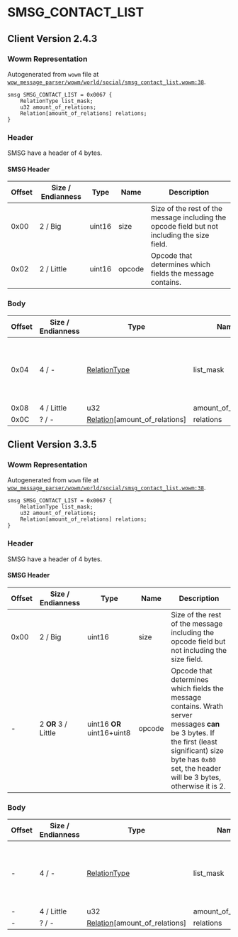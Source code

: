 # SMSG_CONTACT_LIST

## Client Version 2.4.3

### Wowm Representation

Autogenerated from `wowm` file at [`wow_message_parser/wowm/world/social/smsg_contact_list.wowm:38`](https://github.com/gtker/wow_messages/tree/main/wow_message_parser/wowm/world/social/smsg_contact_list.wowm#L38).
```rust,ignore
smsg SMSG_CONTACT_LIST = 0x0067 {
    RelationType list_mask;
    u32 amount_of_relations;
    Relation[amount_of_relations] relations;
}
```
### Header

SMSG have a header of 4 bytes.

#### SMSG Header

| Offset | Size / Endianness | Type   | Name   | Description |
| ------ | ----------------- | ------ | ------ | ----------- |
| 0x00   | 2 / Big           | uint16 | size   | Size of the rest of the message including the opcode field but not including the size field.|
| 0x02   | 2 / Little        | uint16 | opcode | Opcode that determines which fields the message contains.|

### Body

| Offset | Size / Endianness | Type | Name | Description | Comment |
| ------ | ----------------- | ---- | ---- | ----------- | ------- |
| 0x04 | 4 / - | [RelationType](relationtype.md) | list_mask |  | Indicates which kinds of relations are being sent in this list |
| 0x08 | 4 / Little | u32 | amount_of_relations |  |  |
| 0x0C | ? / - | [Relation](relation.md)[amount_of_relations] | relations |  |  |

## Client Version 3.3.5

### Wowm Representation

Autogenerated from `wowm` file at [`wow_message_parser/wowm/world/social/smsg_contact_list.wowm:38`](https://github.com/gtker/wow_messages/tree/main/wow_message_parser/wowm/world/social/smsg_contact_list.wowm#L38).
```rust,ignore
smsg SMSG_CONTACT_LIST = 0x0067 {
    RelationType list_mask;
    u32 amount_of_relations;
    Relation[amount_of_relations] relations;
}
```
### Header

SMSG have a header of 4 bytes.

#### SMSG Header

| Offset | Size / Endianness | Type   | Name   | Description |
| ------ | ----------------- | ------ | ------ | ----------- |
| 0x00   | 2 / Big           | uint16 | size   | Size of the rest of the message including the opcode field but not including the size field.|
| -      | 2 **OR** 3 / Little| uint16 **OR** uint16+uint8 | opcode | Opcode that determines which fields the message contains. Wrath server messages **can** be 3 bytes. If the first (least significant) size byte has `0x80` set, the header will be 3 bytes, otherwise it is 2. |

### Body

| Offset | Size / Endianness | Type | Name | Description | Comment |
| ------ | ----------------- | ---- | ---- | ----------- | ------- |
| - | 4 / - | [RelationType](relationtype.md) | list_mask |  | Indicates which kinds of relations are being sent in this list |
| - | 4 / Little | u32 | amount_of_relations |  |  |
| - | ? / - | [Relation](relation.md)[amount_of_relations] | relations |  |  |

